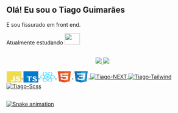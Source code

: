 ## Olá! Eu sou o Tiago Guimarães 
E sou fissurado em front end.

  Atualmente estudando
  <img height="30" width="40" src="https://cdn.jsdelivr.net/gh/devicons/devicon/icons/nodejs/nodejs-original.svg" />  


<div  align="center">
  <br>
  <a href="https://github.com/tiagogp-exe">
  <img height="180em" src="https://github-readme-stats.vercel.app/api?username=tiagogp-exe&show_icons=true&theme=dracula&include_all_commits=true&count_private=true"/>
  <img height="180em" src="https://github-readme-stats.vercel.app/api/top-langs/?username=tiagogp-exe&layout=compact&langs_count=7&theme=dracula"/>
</div>
  
 <div style="display: inline_block"><br>
  <img align="center" alt="Tiago-Js" height="30" width="40" src="https://raw.githubusercontent.com/devicons/devicon/master/icons/javascript/javascript-plain.svg">
  <img align="center" alt="Tiago-Ts" height="30" width="40" src="https://raw.githubusercontent.com/devicons/devicon/master/icons/typescript/typescript-plain.svg">
  <img align="center" alt="Tiago-React" height="30" width="40" src="https://raw.githubusercontent.com/devicons/devicon/master/icons/react/react-original.svg">
  <img align="center" alt="Tiago-HTML" height="30" width="40" src="https://raw.githubusercontent.com/devicons/devicon/master/icons/html5/html5-original.svg">
  <img align="center" alt="Tiago-CSS" height="30" width="40" src="https://raw.githubusercontent.com/devicons/devicon/master/icons/css3/css3-original.svg">
  <img align="center" alt="Tiago-NEXT" height="30" width="40" src="https://cdn.jsdelivr.net/gh/devicons/devicon/icons/nextjs/nextjs-original-wordmark.svg">
  <img align="center" alt="Tiago-Tailwind" height="30" width="40" src="https://cdn.jsdelivr.net/gh/devicons/devicon/icons/tailwindcss/tailwindcss-plain.svg">
  <img align="center" alt="Tiago-Scss" height="30" width="40" src="https://cdn.jsdelivr.net/gh/devicons/devicon/icons/sass/sass-original.svg">
</div>
  
##

   ![Snake animation](https://github.com/tiagogp-exe/tiagogp-exe/blob/output/github-contribution-grid-snake.svg)

